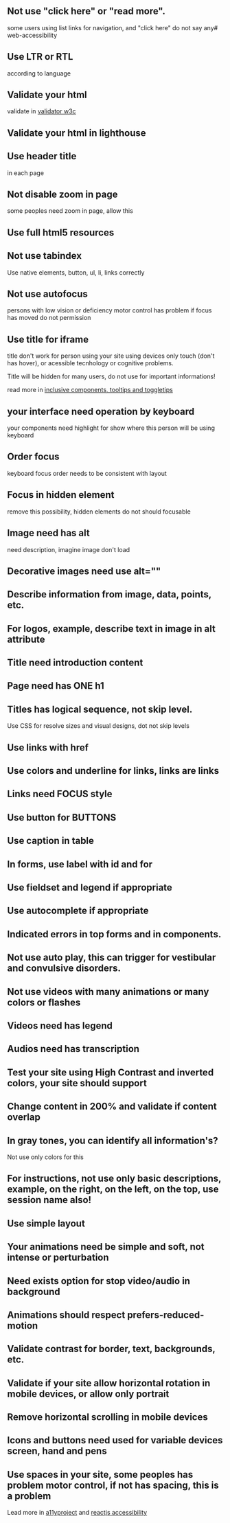 ## Not use "click here" or "read more".

some users using list links for navigation, and "click here" do not say any# web-accessibility

## Use LTR or RTL

according to language

## Validate your html

validate in [validator w3c](https://validator.w3.org/nu/)

## Validate your html in lighthouse

## Use header title
in each page

## Not disable zoom in page
some peoples need zoom in page, allow this


## Use full html5 resources

## Not use tabindex
Use native elements, button, ul, li, links correctly

## Not use autofocus
persons with low vision or deficiency motor control has problem if focus has moved do not permission

## Use title for iframe
title don't work for person using your site using devices only touch (don't has hover), or acessible tecnhology or cognitive problems.

Title will be hidden for many users, do not use for important informations!

read more in [inclusive components, tooltips and toggletips](https://inclusive-components.design/tooltips-toggletips/)


## your interface need operation by keyboard
your components need highlight for show where this person will be using keyboard

## Order focus

keyboard focus order needs to be consistent with layout

## Focus in hidden element
remove this possibility, hidden elements do not should focusable

## Image need has alt
need description, imagine image don't load

## Decorative images need use alt=""

## Describe information from image, data, points, etc.

## For logos, example, describe text in image in alt attribute

## Title need introduction content

## Page need has ONE h1

## Titles has logical sequence, not skip level.
Use CSS for resolve sizes and visual designs, dot not skip levels

## Use links with href

## Use colors and underline for links, links are links

## Links need FOCUS style

## Use button for BUTTONS

## Use caption in table

## In forms, use label with id and for

## Use fieldset and legend if appropriate

## Use autocomplete if appropriate

## Indicated errors in top forms and in components.

## Not use auto play, this can trigger for vestibular and convulsive disorders.

## Not use videos with many animations or many colors or flashes

## Videos need has legend

## Audios need has transcription

## Test your site using High Contrast and inverted colors, your site should support

## Change content in 200% and validate if content overlap

## In gray tones, you can identify all information's?
Not use only colors for this

## For instructions, not use only basic descriptions, example, on the right,  on the left, on the top, use session name also!

## Use simple layout

## Your animations need be simple and soft, not intense or perturbation

## Need exists option for stop video/audio in background

## Animations should respect prefers-reduced-motion

## Validate contrast for border, text, backgrounds, etc.

## Validate if your site allow horizontal rotation in mobile devices, or allow only portrait

## Remove horizontal scrolling in mobile devices

## Icons and buttons need used for variable devices screen, hand and pens

## Use spaces in your site, some peoples has problem motor control, if not has spacing, this is a problem


Lead more in [a11yproject](https://www.a11yproject.com/checklist/) and [reactjs accessibility](https://reactjs.org/docs/accessibility.html)